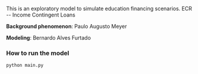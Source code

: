 This is an exploratory model to simulate education financing scenarios. ECR -- Income Contingent Loans

**Background phenomenon**: Paulo Augusto Meyer

**Modeling**: Bernardo Alves Furtado

### How to run the model

`python main.py`
